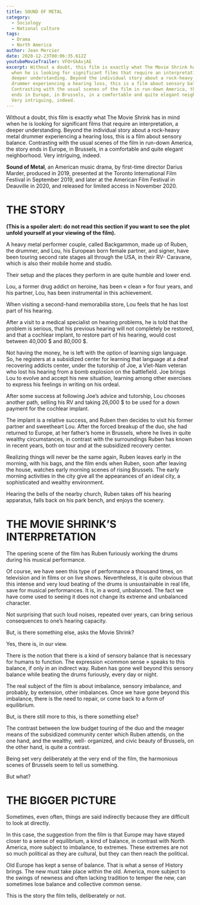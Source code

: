 ```yaml
---
title: SOUND OF METAL
category:
  - Sociology
  - National culture
tags:
  - Drama
  - North America
author: Jean Mercier
date: 2020-12-23T00:06:35.612Z
youtubeMovieTrailer: VFOrGkAvjAE
excerpt: Without a doubt, this film is exactly what The Movie Shrink has in mind
  when he is looking for significant films that require an interpretation, a
  deeper understanding. Beyond the individual story about a rock-heavy metal
  drummer experiencing a hearing loss, this is a film about sensory balance.
  Contrasting with the usual scenes of the film in run-down America, the story
  ends in Europe, in Brussels, in a comfortable and quite elegant neighborhood.
  Very intriguing, indeed.
---
```

Without a doubt, this film is exactly what The Movie Shrink has in mind when he is looking for significant films that require an interpretation, a deeper understanding. Beyond the individual story about a rock-heavy metal drummer experiencing a hearing loss, this is a film about sensory balance. Contrasting with the usual scenes of the film in run-down America, the story ends in Europe, in Brussels, in a comfortable and quite elegant neighborhood. Very intriguing, indeed.



**Sound of Metal**, an American music drama, by first-time director Darius Marder, produced in 2019, presented at the Toronto International Film Festival in September 2019, and later at the American Film Festival in Deauville in 2020, and released for limited access in November 2020.



# **THE STORY** 

**(This is a spoiler alert: do not read this section if you want to see the plot unfold yourself at your viewing of the film).**

A heavy metal performer couple, called Backgammon, made up of Ruben, the drummer, and Lou, his European born female partner, and signer, have been touring second rate stages all through the USA, in their RV- Caravane, which is also their mobile home and studio.

Their setup and the places they perform in are quite humble and lower end.

Lou, a former drug addict on heroine, has been « clean » for four years, and his partner, Lou, has been instrumental in this achievement.

When visiting a second-hand memorabilia store, Lou feels that he has lost part of his hearing.

After a visit to a medical specialist on hearing problems, he is told that the problem is serious, that his previous hearing will not completely be restored, and that a cochlear implant, to restore part of his hearing, would cost between 40,000 $ and 80,000 $.

Not having the money, he is left with the option of learning sign language. So, he registers at a subsidized center for learning that language at a deaf recovering addicts center, under the tutorship of Joe, a Viet-Nam veteran who lost his hearing from a bomb explosion on the battlefield. Joe brings Lou to evolve and accept his new situation, learning among other exercises to express his feelings in writing on his ordeal.

After some success at following Joe’s advice and tutorship, Lou chooses another path, selling his RV and taking 26,000 $ to be used for a down payment for the cochlear implant.

The implant is a relative success, and Ruben then decides to visit his former partner and sweetheart Lou. After the forced breakup of the duo, she had returned to Europe, at her father’s home in Brussels, where he lives in quite wealthy circumstances, in contrast with the surroundings Ruben has known in recent years, both on tour and at the subsidized recovery center.

Realizing things will never be the same again, Ruben leaves early in the morning, with his bags, and the film ends when Ruben, soon after leaving the house, watches early morning scenes of rising Brussels. The early morning activities in the city give all the appearances of an ideal city, a sophisticated and wealthy environment.

Hearing the bells of the nearby church, Ruben takes off his hearing apparatus, falls back on his park bench, and enjoys the scenery.



# **THE MOVIE SHRINK’S INTERPRETATION**

The opening scene of the film has Ruben furiously working the drums during his musical performance.

Of course, we have seen this type of performance a thousand times, on television and in films or on live shows. Nevertheless, it is quite obvious that this intense and very loud beating of the drums is unsustainable in real life, save for musical performances. It is, in a word, unbalanced. The fact we have come used to seeing it does not change its extreme and unbalanced character.

Not surprising that such loud noises, repeated over years, can bring serious consequences to one’s hearing capacity.

But, is there something else, asks the Movie Shrink?

Yes, there is, in our view.

There is the notion that there is a kind of sensory balance that is necessary for humans to function. The expression «common sense » speaks to this balance, if only in an indirect way. Ruben has gone well beyond this sensory balance while beating the drums furiously, every day or night.

The real subject of the film is about imbalance, sensory imbalance, and probably, by extension, other imbalances. Once we have gone beyond this imbalance, there is the need to repair, or come back to a form of equilibrium.

But, is there still more to this, is there something else?

The contrast between the low budget touring of the duo and the meager means of the subsidized community center which Ruben attends, on the one hand, and the wealthy, well- organized, and civic beauty of Brussels, on the other hand, is quite a contrast.

Being set very deliberately at the very end of the film, the harmonious scenes of Brussels seem to tell us something.

But what?



# **THE BIGGER PICTURE**

Sometimes, even often, things are said indirectly because they are difficult to look at directly.

In this case, the suggestion from the film is that Europe may have stayed closer to a sense of equilibrium, a kind of balance, in contrast with North America, more subject to imbalance, to extremes. These extremes are not so much political as they are cultural, but they can then reach the political.

Old Europe has kept a sense of balance. That is what a sense of History brings. The new must take place within the old. America, more subject to the swings of newness and often lacking tradition to temper the new, can sometimes lose balance and collective common sense.

This is the story the film tells, deliberately or not.
